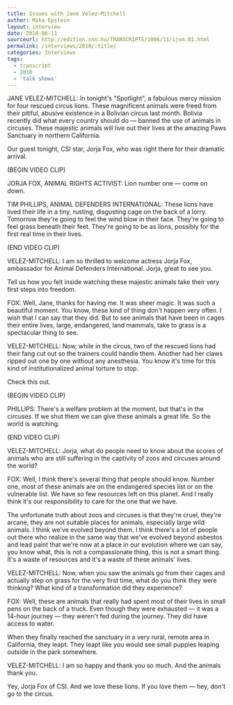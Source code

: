 ```yaml
---
title: Issues with Jane Velez-Mitchell
author: Mika Epstein
layout: interview
date: 2010-06-11
sourceurl: http://edition.cnn.hu/TRANSCRIPTS/1006/11/ijvm.01.html
permalink: /interviews/2010/:title/
categories: Interviews
tags:
  - transcript
  - 2010
  - 'talk shows'
---
```


JANE VELEZ-MITCHELL: In tonight's "Spotlight", a fabulous mercy mission for four rescued circus lions. These magnificent animals were freed from their pitiful, abusive existence in a Bolivian circus last month. Bolivia recently did what every country should do &#8212; banned the use of animals in circuses. These majestic animals will live out their lives at the amazing Paws Sanctuary in northern California.

Our guest tonight, CSI star, Jorja Fox, who was right there for their dramatic arrival. 

(BEGIN VIDEO CLIP)

JORJA FOX, ANIMAL RIGHTS ACTIVIST: Lion number one &#8212; come on down.

TIM PHILLIPS, ANIMAL DEFENDERS INTERNATIONAL: These lions have lived their life in a tiny, rusting, disgusting cage on the back of a lorry. Tomorrow they're going to feel the wind blow in their face. They're going to feel grass beneath their feet. They're going to be as lions, possibly for the first real time in their lives.

(END VIDEO CLIP)

VELEZ-MITCHELL: I am so thrilled to welcome actress Jorja Fox, ambassador for Animal Defenders International. Jorja, great to see you.

Tell us how you felt inside watching these majestic animals take their very first steps into freedom. 

FOX: Well, Jane, thanks for having me. It was sheer magic. It was such a beautiful moment. You know, these kind of thing don't happen very often. I wish that I can say that they did. But to see animals that have been in cages their entire lives, large, endangered, land mammals, take to grass is a spectacular thing to see. 

VELEZ-MITCHELL: Now, while in the circus, two of the rescued lions had their fang cut out so the trainers could handle them. Another had her claws ripped out one by one without any anesthesia. You know it's time for this kind of institutionalized animal torture to stop.

Check this out.

(BEGIN VIDEO CLIP)

PHILLIPS: There's a welfare problem at the moment, but that's in the circuses. If we shut them we can give these animals a great life. So the world is watching. 

(END VIDEO CLIP)

VELEZ-MITCHELL: Jorja, what do people need to know about the scores of animals who are still suffering in the captivity of zoos and circuses around the world? 

FOX: Well, I think there's several thing that people should know. Number one, most of these animals are on the endangered species list or on the vulnerable list. We have so few resources left on this planet. And I really think it's our responsibility to care for the one that we have.

The unfortunate truth about zoos and circuses is that they're cruel, they're arcane, they are not suitable places for animals, especially large wild animals. I think we've evolved beyond them. I think there's a lot of people out there who realize in the same way that we've evolved beyond asbestos and lead paint that we're now at a place in our evolution where we can say, you know what, this is not a compassionate thing, this is not a smart thing. It's a waste of resources and it's a waste of these animals' lives.

VELEZ-MITCHELL: Now, when you saw the animals go from their cages and actually step on grass for the very first time, what do you think they were thinking? What kind of a transformation did they experience?

FOX: Well, these are animals that really had spent most of their lives in small pens on the back of a truck. Even though they were exhausted &#8212; it was a 14-hour journey &#8212; they weren't fed during the journey. They did have access to water.

When they finally reached the sanctuary in a very rural, remote area in California, they leapt. They leapt like you would see small puppies leaping outside in the park somewhere. 

VELEZ-MITCHELL: I am so happy and thank you so much. And the animals thank you.

Yey, Jorja Fox of CSI. And we love these lions. If you love them &#8212; hey, don't go to the circus.  